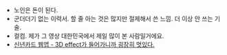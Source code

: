 - 노인은 돈이 된다. 
- 군더더기 없는 이력서. 할 줄 아는 것은 많지만 절제해서 쓴 느낌. 더 이상 안 쓰는 기술.
- 컬컴. 제가 그 영상 대한민국에서 제일 많이 본 사람일거에요.
- [신년카드 웹앱 - 3D effect가 들어가니까 굉장히 멋있다.](https://velog.io/@hmmhmmhm/%ED%95%98%EB%A3%A8%EB%A7%8C%EC%97%90-%ED%98%BC%EC%9E%90-3D-%EB%A1%9C-%EC%8B%A0%EB%85%84%EC%B9%B4%EB%93%9C-%EC%9B%B9%EC%95%B1%EC%9D%84-%ED%95%AD%ED%95%B4-%EC%BD%94%EC%9C%A1%EB%8C%80-2%ED%9A%8C-%ED%9A%8C%EA%B3%A0)